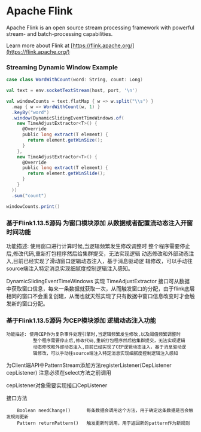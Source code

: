 # Apache Flink

Apache Flink is an open source stream processing framework with powerful stream- and batch-processing capabilities.

Learn more about Flink at [https://flink.apache.org/](https://flink.apache.org/)




### Streaming Dynamic Window Example
```scala
case class WordWithCount(word: String, count: Long)

val text = env.socketTextStream(host, port, '\n')

val windowCounts = text.flatMap { w => w.split("\\s") }
  .map { w => WordWithCount(w, 1) }
  .keyBy("word")
  .window(DynamicSlidingEventTimeWindows.of(
    new TimeAdjustExtractor<T>() {
      @Override
      public long extract(T element) {
        return element.getWinSize();
      }
    },
    new TimeAdjustExtractor<T>() {
      @Override
      public long extract(T element) {
        return element.getWinSlide();
      }
    }
  ))
  .sum("count")

windowCounts.print()
```
### 基于Flink1.13.5源码 为窗口模块添加 从数据或者配置流动态注入开窗时间功能
功能描述: 使用窗口进行计算时候,当逻辑频繁发生修改调整时
              整个程序需要停止后,修改代码,重新打包程序然后给集群提交，无法实现逻辑
              动态修改和外部动态注入,目前已经实现了滑动窗口逻辑动态注入，基于消息驱动逻
              辑修改，可以手动往source端注入特定消息实现细腻度控制逻辑注入感知。
              
DynamicSlidingEventTimeWindows 实现 TimeAdjustExtractor<T> 接口可从数据中获取窗口信息，每来一条数据就获取一次，从而触发窗口的分配，由于flink底层相同的窗口不会重复创建，从而也就天然实现了只有数据中窗口信息改变时才会触发新的窗口分配。

### 基于Flink1.13.5源码 为CEP模块添加 逻辑动态注入功能

    功能描述: 使用CEP作为复杂事件处理引擎时,当逻辑频繁发生修改,以及阈值频繁调整时
              整个程序需要停止后,修改代码,重新打包程序然后给集群提交，无法实现逻辑
              动态修改和外部动态注入,目前已经实现了CEP逻辑动态注入，基于消息驱动逻
              辑修改，可以手动往source端注入特定消息实现细腻度控制逻辑注入感知     

为Client端API中PatternStream添加方法registerListener(CepListener<T> cepListener)  注意必须在select方法之前调用

cepListener对象需要实现接口CepListener

接口方法

        Boolean needChange()      每条数据会调用这个方法，用于确定这条数据是否会触发规则更新
        Pattern returnPattern()   触发更新时调用，用于返回新的pattern作为新规则
